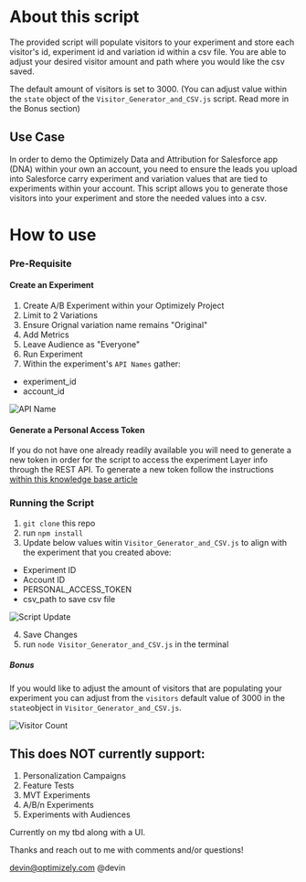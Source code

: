 # About this script
The provided script will populate visitors to your experiment and store each visitor's id, experiment id and variation id within a csv file. You are able to adjust your desired visitor amount and path where you would like the csv saved.

The default amount of visitors is set to 3000. (You can adjust value within the `state` object of the `Visitor_Generator_and_CSV.js` script. Read more in the Bonus section)

## Use Case
In order to demo the Optimizely Data and Attribution for Salesforce app (DNA) within your own an account, you need to ensure the leads you upload into Salesforce carry experiment and variation values that are tied to experiments within your account. This script allows you to generate those visitors into your experiment and store the needed values into a csv. 

# How to use

### Pre-Requisite 

#### Create an Experiment
1. Create A/B Experiment within your Optimizely Project
2. Limit to 2 Variations
3. Ensure Orignal variation name remains "Original"
4. Add Metrics
5. Leave Audience as "Everyone"
6. Run Experiment
7. Within the experiment's `API Names` gather:
  - experiment_id
  - account_id
  
![API Name](https://i.imgur.com/7IriC1e.png)
  
#### Generate a Personal Access Token
If you do not have one already readily available you will need to generate a new token in order for the script to access the experiment Layer info through the REST API. To generate a new token follow the instructions [within this knowledge base article](https://help.optimizely.com/Integrate_Other_Platforms/Generate_a_personal_access_token_in_Optimizely_X_Web)
  
### Running the Script
1. `git clone` this repo
2. run `npm install`
3. Update below values witin `Visitor_Generator_and_CSV.js` to align with the experiment that you created above:
  - Experiment ID
  - Account ID
  - PERSONAL_ACCESS_TOKEN
  - csv_path to save csv file
 
 ![Script Update](https://i.imgur.com/unuY4LX.png)

4. Save Changes
5. run `node Visitor_Generator_and_CSV.js` in the terminal

##### Bonus

If you would like to adjust the amount of visitors that are populating your experiment you can adjust from the `visitors` default value of 3000 in the `state`object in `Visitor_Generator_and_CSV.js`.

![Visitor Count](https://i.imgur.com/fPuQffX.png)

## This does NOT currently support:

1. Personalization Campaigns
2. Feature Tests
3. MVT Experiments
4. A/B/n Experiments
5. Experiments with Audiences

Currently on my tbd along with a UI.

Thanks and reach out to me with comments and/or questions!

devin@optimizely.com
@devin
